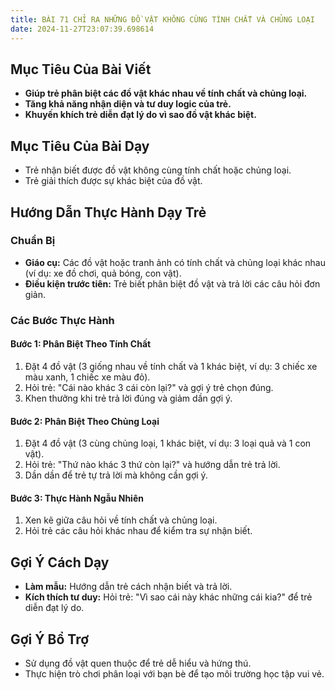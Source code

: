 ```yaml
---
title: BÀI 71 CHỈ RA NHỮNG ĐỒ VẬT KHÔNG CÙNG TÍNH CHẤT VÀ CHỦNG LOẠI
date: 2024-11-27T23:07:39.698614
---
```


## Mục Tiêu Của Bài Viết
- **Giúp trẻ phân biệt các đồ vật khác nhau về tính chất và chủng loại.**
- **Tăng khả năng nhận diện và tư duy logic của trẻ.**
- **Khuyến khích trẻ diễn đạt lý do vì sao đồ vật khác biệt.**

## Mục Tiêu Của Bài Dạy
- Trẻ nhận biết được đồ vật không cùng tính chất hoặc chủng loại.
- Trẻ giải thích được sự khác biệt của đồ vật.

## Hướng Dẫn Thực Hành Dạy Trẻ

### Chuẩn Bị
- **Giáo cụ:** Các đồ vật hoặc tranh ảnh có tính chất và chủng loại khác nhau (ví dụ: xe đồ chơi, quả bóng, con vật).
- **Điều kiện trước tiên:** Trẻ biết phân biệt đồ vật và trả lời các câu hỏi đơn giản.

### Các Bước Thực Hành
#### Bước 1: Phân Biệt Theo Tính Chất
1. Đặt 4 đồ vật (3 giống nhau về tính chất và 1 khác biệt, ví dụ: 3 chiếc xe màu xanh, 1 chiếc xe màu đỏ).
2. Hỏi trẻ: "Cái nào khác 3 cái còn lại?" và gợi ý trẻ chọn đúng.
3. Khen thưởng khi trẻ trả lời đúng và giảm dần gợi ý.

#### Bước 2: Phân Biệt Theo Chủng Loại
1. Đặt 4 đồ vật (3 cùng chủng loại, 1 khác biệt, ví dụ: 3 loại quả và 1 con vật).
2. Hỏi trẻ: "Thứ nào khác 3 thứ còn lại?" và hướng dẫn trẻ trả lời.
3. Dần dần để trẻ tự trả lời mà không cần gợi ý.

#### Bước 3: Thực Hành Ngẫu Nhiên
1. Xen kẽ giữa câu hỏi về tính chất và chủng loại.
2. Hỏi trẻ các câu hỏi khác nhau để kiểm tra sự nhận biết.

## Gợi Ý Cách Dạy
- **Làm mẫu:** Hướng dẫn trẻ cách nhận biết và trả lời.
- **Kích thích tư duy:** Hỏi trẻ: "Vì sao cái này khác những cái kia?" để trẻ diễn đạt lý do.

## Gợi Ý Bổ Trợ
- Sử dụng đồ vật quen thuộc để trẻ dễ hiểu và hứng thú.
- Thực hiện trò chơi phân loại với bạn bè để tạo môi trường học tập vui vẻ.
